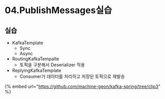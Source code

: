 # 04.PublishMessages실습

## 실습

* KafkaTemplate
  * Sync
  * Async
* RoutingKafkaTempalte
  * 토픽을 구분해서 Deserializer 적용
* ReplyingKafkaTemplate
  * Consumer가 데이터를 처리하고 저장된 토픽으로 재발송

{% embed url="https://github.com/machine-geon/kafka-spring/tree/clip3" %}
